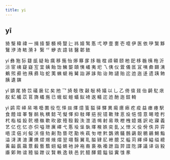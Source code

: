 ```yaml
---
title: yi
---
```


## yī
猗
瑿
稦
禕
一
揖
撎
嫛
檹
椅
毉
辷
祎
嬄
鹥
悘
弌
咿
壹
夁
壱
噫
伊
医
依
吚
黳
黟
鷖
洢
渏
畩
漪
衤
繄
乊
蛜
衣
譩
铱
醫
郼
銥















yí
彝
狏
狋
籎
瓵
疑
眙
痍
移
箷
怡
熪
簃
扅
拸
暆
椬
頉
顊
颐
杝
巸
栘
椸
桋
柂
沂
沶
宧
峓
寲
嶷
宐
宜
姨
飴
饴
鮧
媐
頤
恞
嶬
夷
圯
乁
侇
仪
萓
儀
匜
冝
咦
彜
頥
洟
鴺
煕
彛
彵
羠
彞
珆
蛇
荑
蛦
螔
袘
觺
詒
謻
誃
貽
诒
貤
讉
贻
迱
迆
迤
迻
遗
跠
釶
胰
遺
鏔








































yǐ
顗
尾
猗
笖
礒
扆
钇
矣
扡
乛
旑
攲
攺
敼
敧
椅
嬟
以
乚
乙
倚
偯
叕
佁
齮
鳦
庡
舣
釔
艤
苡
苢
旖
檥
崺
已
蛾
蚁
螘
蟻
鉯
裿
逘
轙
迱
迆
酏
迤
鈘
輢





















yì
鹢
帟
峄
帠
埸
囈
圛
役
忔
怿
燚
燡
燱
篒
獈
驿
驛
異
痬
癔
瘱
疙
疫
益
瘗
瘞
駅
食
饐
竩
睪
瞖
鹝
秇
穓
懿
芅
懝
懌
抑
敡
曎
挹
掜
镱
斁
殔
悥
炈
悒
憶
意
晹
曀
枍
杙
栺
榏
鈠
骮
檍
槸
歝
欥
欭
殪
殹
毅
泆
泄
浥
幆
射
易
昳
枻
栧
嬑
嫕
訳
屹
寱
義
艺
亿
仡
忆
亦
伿
嗌
玴
廙
嶧
弋
悘
坄
垼
埶
墿
棭
妷
奕
亄
乂
怈
义
伇
佾
佚
异
弈
唈
湙
俋
刈
儗
浂
億
劮
劓
勚
兿
呓
勩
呹
萟
匇
呭
黓
鷧
鶂
鸃
鷾
鷁
鶃
鶍
鷊
鯣
鮨
溢
浳
潩
澺
瀷
熼
熤
焬
焲
熠
翌
翊
翳
翼
耴
膉
肄
肊
袣
臆
艾
艗
苅
繹
绎
縊
缢
繶
羛
齸
蓺
虉
薏
藙
藝
蘙
蛡
螠
蜴
衪
訲
袘
裔
裛
褹
襼
詍
詣
羿
誼
阣
譯
議
译
诣
豛
讛
鄓
貤
谊
豷
貖
跇
议
贀
軼
逸
轶
邑
釴
醷
醳
鐿
鎰
镒
霬
隿
豙
